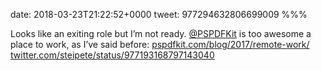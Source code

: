 date: 2018-03-23T21:22:52+0000
tweet: 977294632806699009
%%%

Looks like an exiting role but I’m not ready. [@PSPDFKit](https://twitter.com/PSPDFKit) is too awesome a place to work, as I’ve said before: [pspdfkit.com/blog/2017/remote-work/](https://pspdfkit.com/blog/2017/remote-work/) [twitter.com/steipete/status/977193168797143040](https://twitter.com/steipete/status/977193168797143040)
